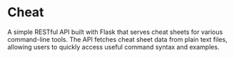 # Cheat

A simple RESTful API built with Flask that serves cheat sheets for various command-line tools. The API fetches cheat sheet data from plain text files, allowing users to quickly access useful command syntax and examples.
